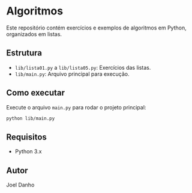 # Algoritmos

Este repositório contém exercícios e exemplos de algoritmos em Python, organizados em listas.

## Estrutura
- `lib/lista01.py` a `lib/lista05.py`: Exercícios das listas.
- `lib/main.py`: Arquivo principal para execução.

## Como executar
Execute o arquivo `main.py` para rodar o projeto principal:

```bash
python lib/main.py
```

## Requisitos
- Python 3.x

## Autor
Joel Danho
